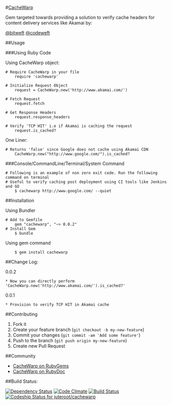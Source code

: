 #[CacheWarp](http://www.cachewarp.com/)

Gem targeted towards providing a solution to verify cache headers for content delivery services like Akamai by:

[@bitweft](http://www.bitweft.com/) [@codeweft](http://www.codeweft.com/)

##Usage

###Using Ruby Code

Using CacheWarp object:

```
# Require CacheWarp in your file
    require 'cachewarp'

# Initialize Request Object
    request = CacheWarp.new('http://www.akamai.com/')

# Fetch Request
    request.fetch

# Get Response Headers
    request.response_headers

# Verify 'TCP HIT' i.e if Akamai is caching the request
    request.is_cached?    
```

One Liner:

```
# Returns 'false' since Google does not cache using Akamai CDN
    CacheWarp.new("http://www.google.com/").is_cached?  
```

###Console/CommandLine/Terminal/System Command

```
# Following is an example of non zero exit code. Run the following command on terminal
# Useful to verify caching post deployment using CI tools like Jenkins and GO
    $ cachewarp http://www.google.com/ --quiet
```



##Installation

Using Bundler

```
# Add to Gemfile
    gem "cachewarp", "~> 0.0.2" 
# Install Gem
    $ bundle
```

Using gem command

```
    $ gem install cachewarp
```

##Change Log:

0.0.2

    * Now you can directly perform 'CacheWarp.new('http://www.akamai.com/').is_cached?'

0.0.1

    * Provision to verify TCP HIT in Akamai cache

##Contributing

1. Fork it
2. Create your feature branch (`git checkout -b my-new-feature`)
3. Commit your changes (`git commit -am 'Add some feature'`)
4. Push to the branch (`git push origin my-new-feature`)
5. Create new Pull Request

##Community

* [CacheWarp on RubyGems](https://rubygems.org/gems/cachewarp)
* [CacheWarp on RubyDoc](http://rubydoc.info/gems/cachewarp)

##Build Status:

[![Dependency Status](https://gemnasium.com/juteroot/cachewarp.png)](https://gemnasium.com/juteroot/cachewarp)
[![Code Climate](https://codeclimate.com/github/juteroot/cachewarp.png)](https://codeclimate.com/github/juteroot/cachewarp)
[![Build Status](https://drone.io/github.com/juteroot/cachewarp/status.png)](https://drone.io/github.com/juteroot/cachewarp/latest)
[![Codeship Status for juteroot/cachewarp](https://www.codeship.io/projects/bbb2cd50-ba46-0130-e2db-6abb3b84c73c/status?branch=master)](https://www.codeship.io/projects/4384)

